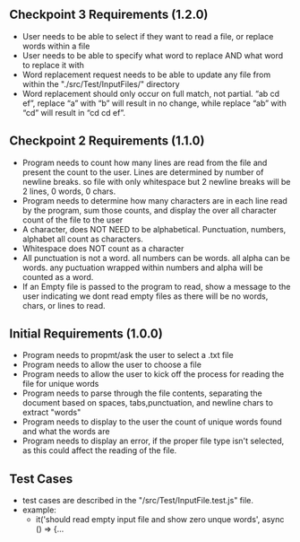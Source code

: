 
## Checkpoint 3 Requirements (1.2.0)
- User needs to be able to select if they want to read a file, or replace words within a file
- User needs to be able to specify what word to replace AND what word to replace it with
- Word replacement request needs to be able to update any file from within the "./src/Test/InputFiles/" directory
- Word replacement should only occur on full match, not partial. “ab cd ef”, replace “a” with “b” will result in no change, while replace “ab” with “cd” will result in “cd cd ef”. 

## Checkpoint 2 Requirements (1.1.0)

- Program needs to count how many lines are read from the file and present the count to the user. Lines are determined by number of newline breaks. so file with only whitespace but 2 newline breaks will be 2 lines, 0 words, 0 chars.
- Program needs to determine how many characters are in each line read by the program, sum those counts, and display the over all character count of the file to the user
- A character, does NOT NEED to be alphabetical. Punctuation, numbers, alphabet all count as characters. 
- Whitespace does NOT count as a character
- All punctuation is not a word. all numbers can be words. all alpha can be words. any puctuation wrapped within numbers and alpha will be counted as a word.
- If an Empty file is passed to the program to read, show a message to the user indicating we dont read empty files as there will be no words, chars, or lines to read.

## Initial Requirements (1.0.0)

- Program needs to propmt/ask the user to select a .txt file
- Program needs to allow the user to choose a file 
- Program needs to allow the user to kick off the process for reading the file for unique words
- Program needs to parse through the file contents, separating the document based on spaces, tabs,punctuation, and newline chars to extract "words"
- Program needs to display to the user the count of unique words found and what the words are
- Program needs to display an error, if the proper file type isn't selected, as this could affect the reading of the file. 




## Test Cases
- test cases are described in the "/src/Test/InputFile.test.js" file. 
- example:    
    -  it('should read empty input file and show zero unque words', async () => {...



